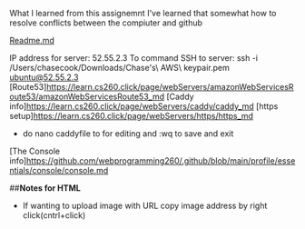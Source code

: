 What I learned from this assignemnt I've learned that somewhat how to resolve conflicts between the compiuter and github


[Readme.md](/README.md)

IP address for server: 52.55.2.3
To command SSH to server:  ssh -i /Users/chasecook/Downloads/Chase\'s\ AWS\ keypair.pem ubuntu@52.55.2.3
[Route53]<https://learn.cs260.click/page/webServers/amazonWebServicesRoute53/amazonWebServicesRoute53_md>
[Caddy info]<https://learn.cs260.click/page/webServers/caddy/caddy_md>
[https setup]<https://learn.cs260.click/page/webServers/https/https_md>
* do nano caddyfile to for editing and :wq to save and exit

[The Console info]<https://github.com/webprogramming260/.github/blob/main/profile/essentials/console/console.md>

##**Notes for HTML**
* If wanting to upload image with URL copy image address by right click(cntrl+click)
